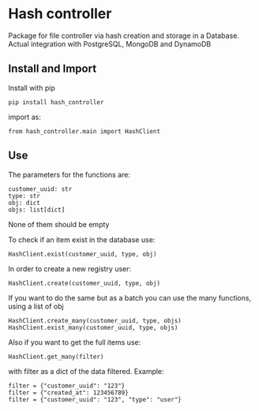 # Hash controller

Package for file controller via hash creation and storage in a Database.
Actual integration with PostgreSQL, MongoDB and DynamoDB

## Install and Import

Install with pip

    pip install hash_controller

import as:

    from hash_controller.main import HashClient

## Use

The parameters for the functions are:

    customer_uuid: str
    type: str
    obj: dict
    objs: list[dict]

None of them should be empty

To check if an item exist in the database use:

    HashClient.exist(customer_uuid, type, obj)

In order to create a new registry user:

    HashClient.create(customer_uuid, type, obj)

If you want to do the same but as a batch you can use the many functions, using a list of obj

    HashClient.create_many(customer_uuid, type, objs)
    HashClient.exist_many(customer_uuid, type, objs)

Also if you want to get the full items use:

    HashClient.get_many(filter)

with filter as a dict of the data filtered. Example:

    filter = {"customer_uuid": "123"}
    filter = {"created_at": 123456789}
    filter = {"customer_uuid": "123", "type": "user"}
